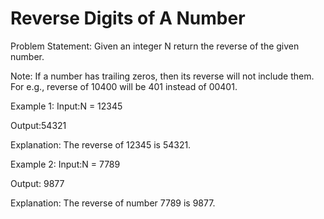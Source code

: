 # Reverse Digits of A Number

Problem Statement: Given an integer N return the reverse of the given number.

Note: If a number has trailing zeros, then its reverse will not include them. For e.g., reverse of 10400 will be 401 instead of 00401.

Example 1:
Input:N = 12345

Output:54321

Explanation: The reverse of 12345 is 54321.

Example 2:
Input:N = 7789                

Output: 9877

Explanation: The reverse of number 7789 is 9877.